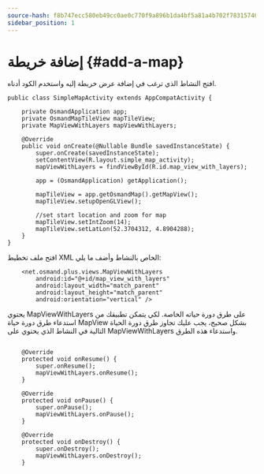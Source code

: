 ```yaml
---
source-hash: f8b747ecc580eb49cc0ae0c770f9a896b1da4bf5a81a4b702f78315746e14757
sidebar_position: 1
---
```


# إضافة خريطة {#add-a-map}
افتح النشاط الذي ترغب في إضافة عرض خريطة إليه واستخدم الكود أدناه.

```
public class SimpleMapActivity extends AppCompatActivity {

	private OsmandApplication app;
	private OsmandMapTileView mapTileView;
	private MapViewWithLayers mapViewWithLayers;

	@Override
	public void onCreate(@Nullable Bundle savedInstanceState) {
		super.onCreate(savedInstanceState);
		setContentView(R.layout.simple_map_activity);
		mapViewWithLayers = findViewById(R.id.map_view_with_layers);

		app = (OsmandApplication) getApplication();

		mapTileView = app.getOsmandMap().getMapView();
		mapTileView.setupOpenGLView();

		//set start location and zoom for map
		mapTileView.setIntZoom(14);
		mapTileView.setLatLon(52.3704312, 4.8904288);
	}
}
```

افتح ملف تخطيط XML الخاص بالنشاط وأضف ما يلي:

```
	<net.osmand.plus.views.MapViewWithLayers
		android:id="@+id/map_view_with_layers"
		android:layout_width="match_parent"
		android:layout_height="match_parent"
		android:orientation="vertical" />		
```

يحتوي MapViewWithLayers على طرق دورة حياته الخاصة. لكي يتمكن تطبيقك من استدعاء طرق دورة حياة MapView بشكل صحيح، يجب عليك تجاوز طرق دورة الحياة التالية في النشاط الذي يحتوي على MapViewWithLayers واستدعاء هذه الطرق.

```

	@Override
	protected void onResume() {
		super.onResume();
		mapViewWithLayers.onResume();
	}

	@Override
	protected void onPause() {
		super.onPause();
		mapViewWithLayers.onPause();
	}

	@Override
	protected void onDestroy() {
		super.onDestroy();
		mapViewWithLayers.onDestroy();
	}
```